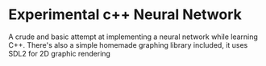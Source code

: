 # Experimental c++ Neural Network
 A crude and basic attempt at implementing a neural network while learning C++. There's also a simple homemade graphing library included, it uses SDL2 for 2D graphic rendering

